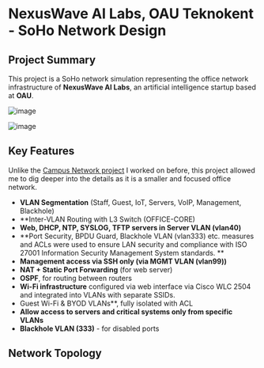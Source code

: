 # NexusWave AI Labs, OAU Teknokent - SoHo Network Design

## Project Summary

This project is a SoHo network simulation representing the office network infrastructure of **NexusWave AI Labs**, an artificial intelligence startup based at **OAU**.

![image](https://github.com/user-attachments/assets/839c2fa9-c521-4eea-979b-41bbb427a2f7)

![image](https://github.com/user-attachments/assets/e799d939-6d15-465c-a988-d8633c74c60f)

## Key Features

Unlike the [Campus Network project](https://github.com/onurakay/oau-campus-network) I worked on before, this project allowed me to dig deeper into the details as it is a smaller and focused office network.

- **VLAN Segmentation** (Staff, Guest, IoT, Servers, VoIP, Management, Blackhole)
- **Inter-VLAN Routing with L3 Switch (OFFICE-CORE) 
- **Web, DHCP, NTP, SYSLOG, TFTP servers in Server VLAN (vlan40)** 
- **Port Security, BPDU Guard, Blackhole VLAN (vlan333) etc. measures and ACLs were used to ensure LAN security and compliance with ISO 27001 Information Security Management System standards. ** 
- **Management access via SSH only (via MGMT VLAN (vlan99))** 
- **NAT + Static Port Forwarding** (for web server) 
- **OSPF**, for routing between routers
- **Wi-Fi infrastructure** configured via web interface via Cisco WLC 2504 and integrated into VLANs with separate SSIDs.
- Guest Wi-Fi & BYOD VLANs**, fully isolated with ACL 
- **Allow access to servers and critical systems only from specific VLANs** 
- **Blackhole VLAN (333)** - for disabled ports

## Network Topology

